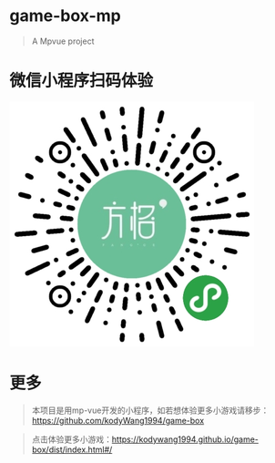 # game-box-mp

> A Mpvue project

# 微信小程序扫码体验

![二维码](/static/game_qrcode.png)

# 更多

> 本项目是用mp-vue开发的小程序，如若想体验更多小游戏请移步：https://github.com/kodyWang1994/game-box

> 点击体验更多小游戏：https://kodywang1994.github.io/game-box/dist/index.html#/
